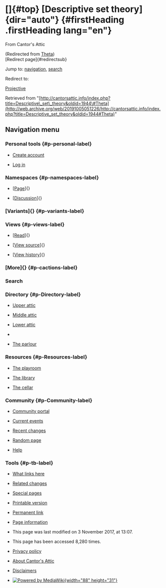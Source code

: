 <div id="mw-page-base" class="noprint">

</div>

<div id="mw-head-base" class="noprint">

</div>

<div id="content" class="mw-body" role="main">

[]{#top}
[Descriptive set theory]{dir="auto"} {#firstHeading .firstHeading lang="en"}
====================================

<div id="bodyContent" class="mw-body-content">

<div id="siteSub">

From Cantor's Attic

</div>

<div id="contentSub">

(Redirected from
[Theta](/web/20191005051226/http://cantorsattic.info/index.php?title=Theta&redirect=no "Theta"))\
[Redirect page]{#redirectsub}

</div>

<div id="jump-to-nav" class="mw-jump">

Jump to: [navigation](#mw-navigation), [search](#p-search)

</div>

<div id="mw-content-text" class="mw-content-ltr" lang="en" dir="ltr">

<div class="redirectMsg">

Redirect to:

[Projective](/web/20191005051226/http://cantorsattic.info/index.php?title=Projective&redirect=no "Projective")

</div>

</div>

<div class="printfooter">

Retrieved from
"[http://cantorsattic.info/index.php?title=Descriptive\_set\_theory&oldid=1944\#Theta](http://web.archive.org/web/20191005051226/http://cantorsattic.info/index.php?title=Descriptive_set_theory&oldid=1944#Theta)"

</div>

<div id="catlinks" class="catlinks catlinks-allhidden">

</div>

<div class="visualClear">

</div>

</div>

</div>

<div id="mw-navigation">

Navigation menu
---------------

<div id="mw-head">

<div id="p-personal" role="navigation"
aria-labelledby="p-personal-label">

### Personal tools {#p-personal-label}

-   <div id="pt-createaccount">

    </div>

    [Create
    account](/web/20191005051226/http://cantorsattic.info/index.php?title=Special:UserLogin&returnto=Descriptive+set+theory&type=signup)
-   <div id="pt-login">

    </div>

    [Log
    in](/web/20191005051226/http://cantorsattic.info/index.php?title=Special:UserLogin&returnto=Descriptive+set+theory "You are encouraged to log in; however, it is not mandatory [o]")

</div>

<div id="left-navigation">

<div id="p-namespaces" class="vectorTabs" role="navigation"
aria-labelledby="p-namespaces-label">

### Namespaces {#p-namespaces-label}

-   <div id="ca-nstab-main">

    </div>

    [[Page](/web/20191005051226/http://cantorsattic.info/Descriptive_set_theory "View the content page [c]")]{}
-   <div id="ca-talk">

    </div>

    [[Discussion](/web/20191005051226/http://cantorsattic.info/index.php?title=Talk:Descriptive_set_theory&action=edit&redlink=1 "Discussion about the content page [t]")]{}

</div>

<div id="p-variants" class="vectorMenu emptyPortlet" role="navigation"
aria-labelledby="p-variants-label">

### [Variants]{}[](#) {#p-variants-label}

<div class="menu">

</div>

</div>

</div>

<div id="right-navigation">

<div id="p-views" class="vectorTabs" role="navigation"
aria-labelledby="p-views-label">

### Views {#p-views-label}

-   <div id="ca-view">

    </div>

    [[Read](/web/20191005051226/http://cantorsattic.info/Descriptive_set_theory)]{}
-   <div id="ca-viewsource">

    </div>

    [[View
    source](/web/20191005051226/http://cantorsattic.info/index.php?title=Descriptive_set_theory&action=edit "This page is protected.
    You can view its source [e]")]{}
-   <div id="ca-history">

    </div>

    [[View
    history](/web/20191005051226/http://cantorsattic.info/index.php?title=Descriptive_set_theory&action=history "Past revisions of this page [h]")]{}

</div>

<div id="p-cactions" class="vectorMenu emptyPortlet" role="navigation"
aria-labelledby="p-cactions-label">

### [More]{}[](#) {#p-cactions-label}

<div class="menu">

</div>

</div>

<div id="p-search" role="search">

### Search

<div id="simpleSearch">

</div>

</div>

</div>

</div>

<div id="mw-panel">

<div id="p-logo" role="banner">

[](/web/20191005051226/http://cantorsattic.info/Cantor%27s_Attic "Visit the main page")

</div>

<div id="p-Directory" class="portal" role="navigation"
aria-labelledby="p-Directory-label">

### Directory {#p-Directory-label}

<div class="body">

-   <div id="n-Upper-attic">

    </div>

    [Upper
    attic](/web/20191005051226/http://cantorsattic.info/Upper_attic)
-   <div id="n-Middle-attic">

    </div>

    [Middle
    attic](/web/20191005051226/http://cantorsattic.info/Middle_attic)
-   <div id="n-Lower-attic">

    </div>

    [Lower
    attic](/web/20191005051226/http://cantorsattic.info/Lower_attic)
-   <div id="n-">

    </div>

    [](INVALID-TITLE)
-   <div id="n-The-parlour">

    </div>

    [The parlour](/web/20191005051226/http://cantorsattic.info/Parlour)

</div>

</div>

<div id="p-Resources" class="portal" role="navigation"
aria-labelledby="p-Resources-label">

### Resources {#p-Resources-label}

<div class="body">

-   <div id="n-The-playroom">

    </div>

    [The
    playroom](/web/20191005051226/http://cantorsattic.info/Playroom)
-   <div id="n-The-library">

    </div>

    [The library](/web/20191005051226/http://cantorsattic.info/Library)
-   <div id="n-The-cellar">

    </div>

    [The cellar](/web/20191005051226/http://cantorsattic.info/Cellar)

</div>

</div>

<div id="p-Community" class="portal" role="navigation"
aria-labelledby="p-Community-label">

### Community {#p-Community-label}

<div class="body">

-   <div id="n-portal">

    </div>

    [Community
    portal](/web/20191005051226/http://cantorsattic.info/Cantor%27s_Attic:Community_portal "About the project, what you can do, where to find things")
-   <div id="n-currentevents">

    </div>

    [Current
    events](/web/20191005051226/http://cantorsattic.info/Cantor%27s_Attic:Current_events "Find background information on current events")
-   <div id="n-recentchanges">

    </div>

    [Recent
    changes](/web/20191005051226/http://cantorsattic.info/Special:RecentChanges "A list of recent changes in the wiki [r]")
-   <div id="n-randompage">

    </div>

    [Random
    page](/web/20191005051226/http://cantorsattic.info/Special:Random "Load a random page [x]")
-   <div id="n-help">

    </div>

    [Help](http://web.archive.org/web/20191005051226/https://www.mediawiki.org/wiki/Special:MyLanguage/Help:Contents "The place to find out")

</div>

</div>

<div id="p-tb" class="portal" role="navigation"
aria-labelledby="p-tb-label">

### Tools {#p-tb-label}

<div class="body">

-   <div id="t-whatlinkshere">

    </div>

    [What links
    here](/web/20191005051226/http://cantorsattic.info/Special:WhatLinksHere/Descriptive_set_theory "A list of all wiki pages that link here [j]")
-   <div id="t-recentchangeslinked">

    </div>

    [Related
    changes](/web/20191005051226/http://cantorsattic.info/Special:RecentChangesLinked/Descriptive_set_theory "Recent changes in pages linked from this page [k]")
-   <div id="t-specialpages">

    </div>

    [Special
    pages](/web/20191005051226/http://cantorsattic.info/Special:SpecialPages "A list of all special pages [q]")
-   <div id="t-print">

    </div>

    [Printable
    version](/web/20191005051226/http://cantorsattic.info/index.php?title=Descriptive_set_theory&printable=yes "Printable version of this page [p]")
-   <div id="t-permalink">

    </div>

    [Permanent
    link](/web/20191005051226/http://cantorsattic.info/index.php?title=Descriptive_set_theory&oldid=1944 "Permanent link to this revision of the page")
-   <div id="t-info">

    </div>

    [Page
    information](/web/20191005051226/http://cantorsattic.info/index.php?title=Descriptive_set_theory&action=info)

</div>

</div>

</div>

</div>

<div id="footer" role="contentinfo">

-   <div id="footer-info-lastmod">

    </div>

    This page was last modified on 3 November 2017, at 13:07.
-   <div id="footer-info-viewcount">

    </div>

    This page has been accessed 8,280 times.

<!-- -->

-   <div id="footer-places-privacy">

    </div>

    [Privacy
    policy](/web/20191005051226/http://cantorsattic.info/Cantor%27s_Attic:Privacy_policy "Cantor's Attic:Privacy policy")
-   <div id="footer-places-about">

    </div>

    [About Cantor's
    Attic](/web/20191005051226/http://cantorsattic.info/Cantor%27s_Attic:About "Cantor's Attic:About")
-   <div id="footer-places-disclaimer">

    </div>

    [Disclaimers](/web/20191005051226/http://cantorsattic.info/Cantor%27s_Attic:General_disclaimer "Cantor's Attic:General disclaimer")

<!-- -->

-   <div id="footer-poweredbyico">

    </div>

    [![Powered by
    MediaWiki](/web/20191005051226im_/http://cantorsattic.info/resources/assets/poweredby_mediawiki_88x31.png){width="88"
    height="31"}](//web.archive.org/web/20191005051226/http://www.mediawiki.org/)

<div style="clear:both">

</div>

</div>
